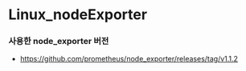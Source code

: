 # Linux_nodeExporter

### 사용한 node_exporter 버전
* https://github.com/prometheus/node_exporter/releases/tag/v1.1.2
